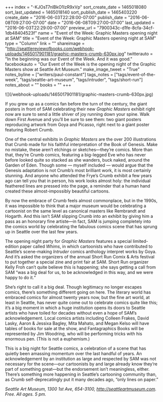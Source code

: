 +++
index = "-KJOsT7nlBkO1lzR9xVp"
sort_create_date = 1465018080
sort_last_updated = 1465018140
sort_publish_date = 1465403220
create_date = "2016-06-03T22:28:00-07:00"
publish_date = "2016-06-08T09:27:00-07:00"
date = "2016-06-08T09:27:00-07:00"
last_updated = "2016-06-03T22:29:00-07:00"
preview_url = "7900343c-d1fe-8cfa-34cf-1db48404523f"
name = "Event of the Week: Graphic Masters opening night at SAM"
title = "Event of the Week: Graphic Masters opening night at SAM"
type = "Column"
link = ""
shareimage = "http://seattlereviewofbooks.com/webhook-uploads/1465017901181/graphic-masters-crumb-630px.jpg"
twitterauto = "In the beginning was our Event of the Week. And it was good."
facebookauto = "Our Event of the Week is the opening night of the Graphic Masters show at Seattle Art Museum."
make_image_tweet = "True"
notes_byline = ["writers/paul-constant"]
tags_notes = ["tags/event-of-the-week", "tags/seattle-art-museum", "tags/intruder", "tags/short-run"]
notes_about = ""
books = ""
+++
<p class="image-left">![](/webhook-uploads/1465017901181/graphic-masters-crumb-630px.jpg)</p>

If you grew up as a comics fan before the turn of the century, the giant posters in front of SAM celebrating their new *Graphic Masters* exhibit right now are sure to send a little shiver of joy running down your spine. Walk down First Avenue and you’ll be sure to see them: two giant posters reproducing artwork from Goya and Picasso, right next to a giant poster featuring Robert Crumb. 

One of the central exhibits in *Graphic Masters* are the over 200 illustrations that Crumb made for his faithful interpretation of the Book of Genesis. Make no mistake, these aren’t etchings or sketches—they’re comics. More than that, they’re Crumb comics, featuring a big-legged Eve who has never before looked quite so stacked as she wanders, buck naked, around the Garden of Eden. Though some — myself included — would argue that the Genesis adaptation is not Crumb’s most brilliant work, it is most certainly stunning. And anyone who attended the Frye’s Crumb exhibit a few years ago can tell you that in person, his work looks almost holy: the individual feathered lines are pressed into the page, a reminder that a human hand created these almost-impossibly beautiful cartoons.

By now the embrace of Crumb feels almost commonplace, but in the 1990s, it was impossible to think that a major museum would be celebrating a cartoonist on the same level as canonical masters like Rembrandt and Hogarth. And this isn’t SAM slipping Crumb into an exhibit by giving him a pass as an honorary fine artiste—in fact, SAM is jumping completely into the comics world by celebrating the fabulous comics scene that has sprung up in Seattle over the last few years.

The opening night party for *Graphic Masters* features a special limited-edition paper called *Whims*, in which cartoonists who have contributed to Seattle’s scene-making *Intruder* comics anthology interpret works by Goya. And it’s asked the organizers of the annual Short Run Comix & Arts festival to put together a special zine and print fair at SAM. Short Run organizer Kelly Froh can’t quite believe this is happening; she says getting a call from SAM “was a big deal for us, to be acknowledged in this way, and we were happy to do it.“

She’s right to call it a big deal. Though legitimacy no longer escapes comics, there’s something different going on here. The literary world has embraced comics for almost twenty years now, but the fine art world, at least in Seattle, has never quite come out to celebrate comics quite like this; it’s a big moment in which a huge institution opens its doors to Seattle artists who have toiled for decades without even a hope of SAM’s acknowledgement.  Local comics artists including Colleen Frakes, David Lasky, Aaron & Jessixa Bagley, Mita Mahato, and Megan Kelso will have tables of books for sale at the show, and Fantagraphics Books will be represented by Jim Woodring, who will be performing tricks with his enormous pen. (This is not a euphemism.) 

This is a big night for Seattle comics, a celebration of a scene that has quietly been amassing momentum over the last handful of years. An acknowledgement by an institution as large and respected by SAM was not necessary for the scene—our cartoonists by and large already know they’re part of something great—but the endorsement isn’t meaningless, either. There’s something more happening in Seattle’s cartooning community than, as Crumb self-deprecatingly put it many decades ago, “only lines on paper.”

*Seattle Art Museum, 1300 1st Ave, 654-3100, http://seattleartmuseum.com. Free. All ages. 5 pm.* 